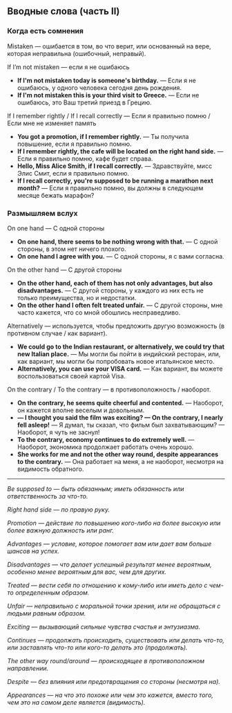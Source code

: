 ## Вводные слова (часть II)


### Когда есть сомнения

Mistaken — ошибается в том, во что верит, или основанный на вере, которая неправильна (ошибочный, неправый).

If I’m not mistaken	— если я не ошибаюсь

* **If I'm not mistaken today is someone's birthday.** — Если я не ошибаюсь, у одного человека сегодня день рождения.
* **If I'm not mistaken this is your third visit to Greece.** — Если не ошибаюсь, это Ваш третий приезд в Грецию.

If I remember rightly / If I recall correctly — Если я правильно помню / Если мне не изменяет память

* **You got a promotion, if I remember rightly.** — Ты получила повышение, если я правильно помню.
* **If I remember rightly, the cafe will be located on the right hand side.** — Если я правильно помню, кафе будет справа.
* **Hello, Miss Alice Smith, if I recall correctly.** — Здравствуйте, мисс Элис Смит, если я правильно помню.
* **If I recall correctly, you're supposed to be running a marathon next month?** — Если я правильно помню, вы должны в следующем месяце бежать марафон?

### Размышляем вслух

On one hand	— С одной стороны

* **On one hand, there seems to be nothing wrong with that.** — С одной стороны, в этом нет ничего плохого.
* **On one hand I agree with you.** — С одной стороны, я с вами согласна.

On the other hand — С другой стороны

* **On the other hand, each of them has not only advantages, but also disadvantages.** — С другой стороны, у каждого из них есть не только преимущества, но и недостатки.
* **On the other hand I often felt treated unfair.** — С другой стороны, мне часто кажется, что со мной обошлись несправедливо.

Alternatively — используется, чтобы предложить другую возможность (в противном случае / как вариант).

* **We could go to the Indian restaurant, or alternatively, we could try that new Italian place.** — Мы могли бы пойти в индийский ресторан, или, как вариант, мы могли бы попробовать новое итальянское место.
* **Alternatively, you can use your VISA card.** — Как вариант, вы можете воспользоваться своей картой Visa.

On the contrary / To the contrary — в противоположность / наоборот.

* **On the contrary, he seems quite cheerful and contented.** — Наоборот, он кажется вполне веселым и довольным.
* **— I thought you said the film was exciting? — On the contrary, I nearly fell asleep!** — Я думал, ты сказал, что фильм был захватывающим? — Наоборот, я чуть не заснул!
* **To the contrary, economy continues to do extremely well.** — Наоборот, экономика продолжает работать очень хорошо.
* **She works for me and not the other way round, despite appearances to the contrary.** — Она работает на меня, а не наоборот, несмотря на видимость обратного.


<hr />

*Be supposed to — быть обязанным; иметь обязанность или ответственность за что-то.*

*Right hand side — по правую руку.*

*Promotion — действие по повышению кого-либо на более высокую или более важную должность или ранг.*

*Advantages — условие, которое помогает вам или дает вам больше шансов на успех.*

*Disadvantages — что делает успешный результат менее вероятным, особенно менее вероятным для вас, чем для других.*

*Treated — вести себя по отношению к кому-либо или иметь дело с чем-то определенным образом.*

*Unfair — неправильно с моральной точки зрения, или не обращаться с людьми равным образом.*

*Exciting — вызывающий сильные чувства счастья и энтузиазма.*

*Сontinues — продолжать происходить, существовать или делать что-то, или заставлять что-то или кого-то делать это (продолжать).*

*The other way round/around — происходящее в противоположном направлении.*

*Despite — без влияния или предотвращения со стороны (несмотря на).*

*Appearances — на что это похоже или чем это кажется, вместо того, чем это на самом деле является (видимость).*

